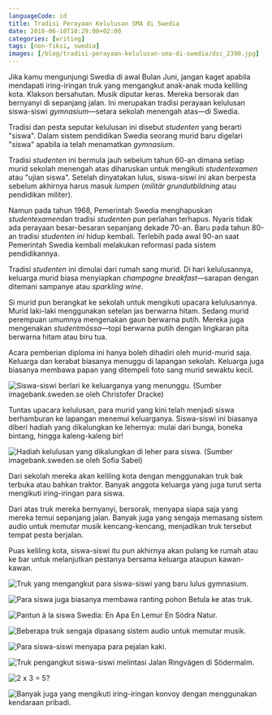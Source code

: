 ```yaml
---
languageCode: id
title: Tradisi Perayaan Kelulusan SMA di Swedia
date: 2018-06-10T10:29:00+02:00
categories: [writing]
tags: [non-fiksi, swedia]
images: [/blog/tradisi-perayaan-kelulusan-sma-di-swedia/dsc_2390.jpg]
---
```

Jika kamu mengunjungi Swedia di awal Bulan Juni, jangan kaget apabila mendapati iring-iringan truk yang mengangkut anak-anak muda keliling kota. Klakson bersahutan. Musik diputar keras. Mereka bersorak dan bernyanyi di sepanjang jalan. Ini merupakan tradisi perayaan kelulusan siswa-siswi *gymnasium*—setara sekolah menengah atas—di Swedia.

Tradisi dan pesta seputar kelulusan ini disebut *studenten* yang berarti "siswa". Dalam sistem pendidikan Swedia seorang murid baru digelari "siswa" apabila ia telah menamatkan *gymnasium*.

Tradisi *studenten* ini bermula jauh sebelum tahun 60-an dimana setiap murid sekolah menengah atas diharuskan untuk mengikuti *studentexamen* atau "ujian siswa". Setelah dinyatakan lulus, siswa-siswi ini akan berpesta sebelum akhirnya harus masuk *lumpen* (*militär grundutbildning* atau pendidikan militer).

Namun pada tahun 1968, Pemerintah Swedia menghapuskan *studentexamen*dan tradisi *studenten* pun perlahan terhapus. Nyaris tidak ada perayaan besar-besaran sepanjang dekade 70-an. Baru pada tahun 80-an tradisi *studenten ini* hidup kembali. Terlebih pada awal 90-an saat Pemerintah Swedia kembali melakukan reformasi pada sistem pendidikannya.

Tradisi *studenten* ini dimulai dari rumah sang murid. Di hari kelulusannya, keluarga murid biasa menyiapkan *champagne breakfast*—sarapan dengan ditemani sampanye atau *sparkling wine*.

Si murid pun berangkat ke sekolah untuk mengikuti upacara kelulusannya. Murid laki-laki menggunakan setelan jas berwarna hitam. Sedang murid perempuan umumnya mengenakan gaun berwarna putih. Mereka juga mengenakan *studentmössa*—topi berwarna putih dengan lingkaran pita berwarna hitam atau biru tua.

Acara pemberian diploma ini hanya boleh dihadiri oleh murid-murid saja. Keluarga dan kerabat biasanya menuggu di lapangan sekolah. Keluarga juga biasanya membawa papan yang ditempeli foto sang murid sewaktu kecil.

![Siswa-siswi berlari ke keluarganya yang menunggu. (Sumber [imagebank.sweden.se](http://imagebank.sweden.se/) oleh Christofer Dracke)](christofer_dracke-graduation-31081.jpg)

Tuntas upacara kelulusan, para murid yang kini telah menjadi siswa berhamburan ke lapangan menemui keluarganya. Siswa-siswi ini biasanya diberi hadiah yang dikalungkan ke lehernya: mulai dari bunga, boneka bintang, hingga kaleng-kaleng bir!

![Hadiah kelulusan yang dikalungkan di leher para siswa. (Sumber [imagebank.sweden.se](http://imagebank.sweden.se/) oleh Sofia Sabel)](sofia_sabel-graduation-2636.jpg)

Dari sekolah mereka akan keliling kota dengan menggunakan truk bak terbuka atau bahkan traktor. Banyak anggota keluarga yang juga turut serta mengikuti iring-iringan para siswa.

Dari atas truk mereka bernyanyi, bersorak, menyapa siapa saja yang mereka temui sepanjang jalan. Banyak juga yang sengaja memasang sistem audio untuk memutar musik kencang-kencang, menjadikan truk tersebut tempat pesta berjalan.

Puas keliling kota, siswa-siswi itu pun akhirnya akan pulang ke rumah atau ke bar untuk melanjutkan pestanya bersama keluarga ataupun kawan-kawan.

![Truk yang mengangkut para siswa-siswi yang baru lulus gymnasium.](dsc_2390.jpg)

![Para siswa juga biasanya membawa ranting pohon Betula ke atas truk.](dsc_2396.jpg)

![Pantun à la siswa Swedia: En Apa En Lemur En Södra Natur.](dsc_2398.jpg)

![Beberapa truk sengaja dipasang sistem audio untuk memutar musik.](dsc_2402.jpg)

![Para siswa-siswi menyapa para pejalan kaki.](dsc_2404.jpg)

![Truk pengangkut siswa-siswi melintasi Jalan Ringvägen di Södermalm.](dsc_2412.jpg)

![2 x 3 = 5?](dsc_2415.jpg)

![Banyak juga yang mengikuti iring-iringan konvoy dengan menggunakan kendaraan pribadi.](dsc_2418.jpg)
